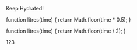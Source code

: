 Keep Hydrated!

function litres(time) {
  return Math.floor(time * 0.5);
}

function litres(time) {
  return Math.floor(time / 2);
}


123